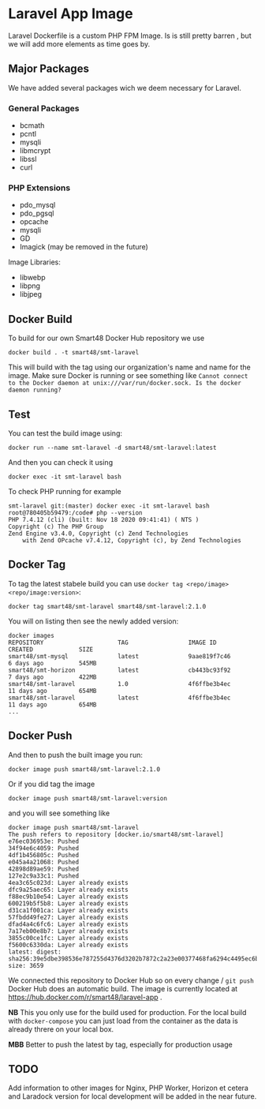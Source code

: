 # Laravel App Image

Laravel Dockerfile is a custom PHP FPM Image. Is is still pretty barren , but we will add more elements as time goes by.

## Major Packages

We have added several packages wich we deem necessary for Laravel.


### General Packages

- bcmath
- pcntl
- mysqli
- libmcrypt
- libssl
- curl

### PHP Extensions

- pdo_mysql
- pdo_pgsql
- opcache
- mysqli
- GD 
- Imagick (may be removed in the future)


Image Libraries:

- libwebp
- libpng
- libjpeg

## Docker Build

To build for our own Smart48 Docker Hub repository we use
```
docker build . -t smart48/smt-laravel
```
This will build with the tag using our organization's name and name for the image. Make sure Docker is running or see something like `Cannot connect to the Docker daemon at unix:///var/run/docker.sock. Is the docker daemon running?`

## Test

You can test the build image using:

```
docker run --name smt-laravel -d smart48/smt-laravel:latest
```
And then you can check it using

```
docker exec -it smt-laravel bash
```

To check PHP running for example

```
smt-laravel git:(master) docker exec -it smt-laravel bash
root@780405b59479:/code# php --version
PHP 7.4.12 (cli) (built: Nov 18 2020 09:41:41) ( NTS )
Copyright (c) The PHP Group
Zend Engine v3.4.0, Copyright (c) Zend Technologies
    with Zend OPcache v7.4.12, Copyright (c), by Zend Technologies
```

## Docker Tag


To tag the latest stabele build you can use `docker tag <repo/image> <repo/image:version>`:

```
docker tag smart48/smt-laravel smart48/smt-laravel:2.1.0
```

You will on listing then see the newly added version:

```
docker images                                         
REPOSITORY                     TAG                 IMAGE ID            CREATED             SIZE
smart48/smt-mysql              latest              9aae819f7c46        6 days ago          545MB
smart48/smt-horizon            latest              cb443bc93f92        7 days ago          422MB
smart48/smt-laravel            1.0                 4f6ffbe3b4ec        11 days ago         654MB
smart48/smt-laravel            latest              4f6ffbe3b4ec        11 days ago         654MB
...

```
## Docker Push

And then to push the built image you run:

```
docker image push smart48/smt-laravel:2.1.0
```

Or if you did tag the image

```
docker image push smart48/smt-laravel:version
```

and you will see something like

```
docker image push smart48/smt-laravel
The push refers to repository [docker.io/smart48/smt-laravel]
e76ec036953e: Pushed 
34f94e6c4059: Pushed 
4df1b456805c: Pushed 
e045a4a21068: Pushed 
42898d89ae59: Pushed
127e2c9a33c1: Pushed 
4ea3c65c023d: Layer already exists 
dfc9a25aec65: Layer already exists 
f88ec9b10e54: Layer already exists 
600219b5f5b8: Layer already exists 
d31ca1f001ca: Layer already exists 
57fbdd49fe27: Layer already exists
dfad4a4c6fc6: Layer already exists 
7a17eb00e8b7: Layer already exists 
3855c00ce1fc: Layer already exists 
f5600c6330da: Layer already exists 
latest: digest: sha256:39e5dbe398536e787255d4376d3202b7872c2a23e00377468fa6294c4495ec6b size: 3659
```

We connected this repository to Docker Hub so on every change / `git push` Docker Hub does an automatic build. The image is currently located at https://hub.docker.com/r/smart48/laravel-app . 


**NB** This you only use for the build used for production. For the local build with `docker-compose` you can just load from the container as the data is already threre on your local box.

**MBB** Better to push the latest by tag, especially for production usage

## TODO

Add information to other images for Nginx, PHP Worker, Horizon et cetera and Laradock version for local development will be added in the near future.